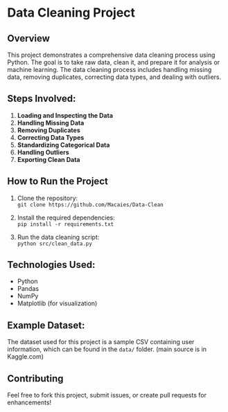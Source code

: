 # Data Cleaning Project

## Overview
This project demonstrates a comprehensive data cleaning process using Python. The goal is to take raw data, clean it, and prepare it for analysis or machine learning. The data cleaning process includes handling missing data, removing duplicates, correcting data types, and dealing with outliers.

## Steps Involved:
1. **Loading and Inspecting the Data**
2. **Handling Missing Data**
3. **Removing Duplicates**
4. **Correcting Data Types**
5. **Standardizing Categorical Data**
6. **Handling Outliers**
7. **Exporting Clean Data**

## How to Run the Project
1. Clone the repository:  
   `git clone https://github.com/Macaies/Data-Clean`
   
2. Install the required dependencies:  
   `pip install -r requirements.txt`

3. Run the data cleaning script:  
   `python src/clean_data.py`

## Technologies Used:
- Python
- Pandas
- NumPy
- Matplotlib (for visualization)

## Example Dataset:
The dataset used for this project is a sample CSV containing user information, which can be found in the `data/` folder. (main source is in Kaggle.com)

## Contributing
Feel free to fork this project, submit issues, or create pull requests for enhancements!

